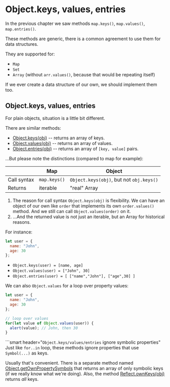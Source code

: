 
# Object.keys, values, entries

In the previous chapter we saw methods `map.keys()`, `map.values()`, `map.entries()`.

These methods are generic, there is a common agreement to use them for data structures.

They are supported for:

- `Map`
- `Set`
- `Array` (without `arr.values()`, because that would be repeating itself)

If we ever create a data structure of our own, we should implement them too.

## Object.keys, values, entries

For plain objects, situation is a little bit different.

There are similar methods:

- [Object.keys(obj)](mdn:js/Object/keys) -- returns an array of keys.
- [Object.values(obj)](mdn:js/Object/values) -- returns an array of values.
- [Object.entries(obj)](mdn:js/Object/entries) -- returns an array of `[key, value]` pairs.

...But please note the distinctions (compared to map for example):

|             | Map              | Object       |
|-------------|------------------|--------------|
| Call syntax | `map.keys()`  | `Object.keys(obj)`, but not `obj.keys()` |
| Returns     | iterable    | "real" Array                     |

1. The reason for call syntax `Object.keys(obj)` is flexibility. We can have an object of our own like `order` that implements its own `order.values()` method. And we still can call `Object.values(order)` on it.
2. ...And the returned value is not just an iterable, but an Array for historical reasons.

For instance:

```js
let user = {
  name: "John",
  age: 30
};
```

- `Object.keys(user) = [name, age]`
- `Object.values(user) = ["John", 30]`
- `Object.entries(user) = [ ["name","John"], ["age",30] ]`

We can also `Object.values` for a loop over property values:

```js run
let user = {
  name: "John",
  age: 30
};

// loop over values
for(let value of Object.values(user)) {
  alert(value); // John, then 30
}
```

```smart header="`Object.keys/values/entries` ignore symbolic properties"
Just like `for..in` loop, these methods ignore properties that use `Symbol(...)` as keys.

Usually that's convenient. There is a separate method named [Object.getOwnPropertySymbols](mdn:js/Object/getOwnPropertySymbols) that returns an array of only symbolic keys (if we really know what we're doing). Also, the method [Reflect.ownKeys(obj)](mdn:js/Reflect/ownKeys) returns *all* keys.
```

